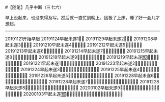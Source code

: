 #【随笔】几乎中断（三七六）

早上没起来，也没来得及写。然后就一直忙到晚上，困极了上床，睡了好一会儿才想起。

----

20191121开始早起
20191124早起未遂1⃣️💪
20191129早起未遂2⃣️💪💪
20191208早起未遂3⃣️💪💪💪
20191210早起未遂4⃣️💪💪💪💪
20191212早起未遂5⃣️💪💪💪💪💪
20191213早起未遂6⃣️💪💪💪💪💪💪
20191214早起未遂7⃣️💪💪💪💪💪💪💪
20191215早起未遂8⃣️💪💪💪💪💪💪💪💪
20191218早起未遂9⃣️💪💪💪💪💪💪💪💪💪
20191219早起未遂🔟💪💪💪💪💪💪💪💪💪💪
20191221早起未遂1⃣️💪💪💪💪💪💪💪💪💪💪💪
20191223早起未遂2⃣️💪💪💪💪💪💪💪💪💪💪💪💪
20191224早起未遂3⃣️💪💪💪💪💪💪💪💪💪💪💪💪💪
20191225早起未遂4⃣️💪💪💪💪💪💪💪💪💪💪💪💪💪💪
20191226早起未遂5⃣️💪💪💪💪💪💪💪💪💪💪💪💪💪💪💪
20191228早起未遂6⃣️💪💪💪💪💪💪💪💪💪💪💪💪💪💪💪💪
20191228早起未遂7⃣️💪💪💪💪💪💪💪💪💪💪💪💪💪💪💪💪💪
20191228早起未遂8⃣️💪💪💪💪💪💪💪💪💪💪💪💪💪💪💪💪💪💪
20200102早起未遂9⃣️💪💪💪💪💪💪💪💪💪💪💪💪💪💪💪💪💪💪💪
20200103早起未遂🔟💪💪💪💪💪💪💪💪💪💪💪💪💪💪💪💪💪💪💪💪